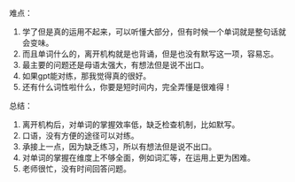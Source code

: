 难点：
1. 学了但是真的运用不起来，可以听懂大部分，但有时候一个单词就是整句话就会变味。
2. 而且单词什么的，离开机构就是也背诵，但是也没有默写这一项，容易忘。
3. 最主要的问题还是母语太强大，有想法但是说不出口。
4. 如果gpt能对练，那我觉得真的很好。
5. 还有什么词性啦什么，你要是短时间内，完全弄懂是很难得！

总结：
1. 离开机构后，对单词的掌握效率低，缺乏检查机制，比如默写。
2. 口语，没有方便的途径可以对练。
3. 承接上一点，因为缺乏练习，所以有想法但是说不出口。
4. 对单词的掌握在维度上不够全面，例如词汇等，在运用上更为困难。
5. 老师很忙，没有时间回答问题。
